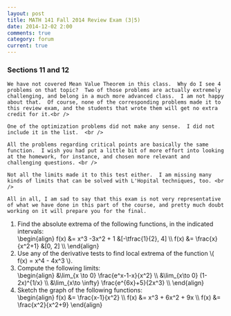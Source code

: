 ```yaml
---
layout: post
title: MATH 141 Fall 2014 Review Exam (3|5)
date: 2014-12-02 2:00
comments: true
category: forum
current: true
---
```


<div class="well">
	<h3>Sections 11 and 12</h3>

	We have not covered Mean Value Theorem in this class.  Why do I see 4 problems on that topic?  Two of those problems are actually extremely challenging, and belong in a much more advanced class.  I am not happy about that.  Of course, none of the corresponding problems made it to this review exam, and the students that wrote them will get no extra credit for it.<br />

	One of the optimization problems did not make any sense.  I did not include it in the list.  <br />

	All the problems regarding critical points are basically the same function.  I wish you had put a little bit of more effort into looking at the homework, for instance, and chosen more relevant and challenging questions. <br />

	Not all the limits made it to this test either.  I am missing many kinds of limits that can be solved with L'Hopital techniques, too. <br />

	All in all, I am sad to say that this exam is not very representative of what we have done in this part of the course, and pretty much doubt working on it will prepare you for the final.  
</div>

1. Find the absolute extrema of the following functions, in the indicated intervals:
	<div>
		\begin{align}
		f(x) &= x^3 -3x^2 + 1 &[-\tfrac{1}{2}, 4] \\
		f(x) &= \frac{x}{x^2+1} &[0, 2] \\
		\end{align}
	</div>
2. Use any of the derivative tests to find local extrema of the function <span>\\( f(x) = x^4 - 4x^3 \\)</span>.
3. Compute the following limits:
	<div>
		\begin{align}
		&\lim_{x \to 0} \frac{e^x-1-x}{x^2}	 \\
		&\lim_{x\to 0} (1-2x)^{1/x} \\
		&\lim_{x\to \infty} \frac{e^{6x}+5}{2x^3} \\
		\end{align}
	</div>
4. Sketch the graph of the following functions:
	<div>
		\begin{align}
		f(x) &= \frac{x-1}{x^2} \\
		f(x) &= x^3 + 6x^2 + 9x \\	
		f(x) &= \frac{x^2}{x^2+9}
		\end{align}
	</div>


